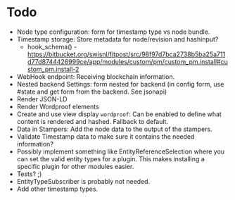 # Todo


* Node type configuration: form for timestamp type vs node bundle.
* Timestamp storage: Store metadata for node/revision and hashinput?
    * hook_schema() - https://bitbucket.org/swisnl/fitpost/src/98f97d7bca2738b5ba25a711d77d8744426999ce/app/modules/custom/pm/custom_pm.install#custom_pm.install-2
* WebHook endpoint: Receiving blockchain information.
* Nested backend Settings: form nested for backend (in config form, use #state and get form from the backend. See jsonapi)
* Render JSON-LD
* Render Wordproof elements
* Create and use view display `wordproof`: Can be enabled to define what content is rendered and hashed. Fallback to default.
* Data in Stampers: Add the node data to the output of the stampers.
* Validate Timestamp data to make sure it contains the needed information?
* Possibly implement something like EntityReferenceSelection where you can set the valid entity types for a plugin. This makes installing a specific plugin for other modules easier.
* Tests? ;)
* EntityTypeSubscriber is probably not needed.
* Add other timestamp types.
